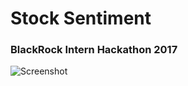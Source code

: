 # Stock Sentiment

### BlackRock Intern Hackathon 2017

![Screenshot](https://github.com/anandnk24/stockSentiment/tree/master/img/screenshot.png "Screenshot")
